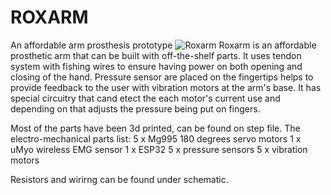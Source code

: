 # ROXARM
An affordable arm prosthesis prototype
![Roxarm](https://github.com/berkyoskan/ROXARM/assets/70577497/718499ea-58b2-4877-8519-3cb661ab9c99)
Roxarm is an affordable prosthetic arm that can be built with off-the-shelf parts. It uses tendon system with fishing wires to ensure having power on both opening and closing of the hand. Pressure sensor are placed on the fingertips helps to provide feedback to the user with vibration motors at the arm's base. It has special circuitry that cand etect the each motor's current use and depending on that adjusts the pressure being put on fingers. 

Most of the parts have been 3d printed, can be found on step file. 
The electro-mechanical parts list:
5 x Mg995 180 degrees servo motors
1 x uMyo wireless EMG sensor
1 x ESP32
5 x pressure sensors 
5 x vibration motors 

Resistors and wirirng can be found under schematic. 
